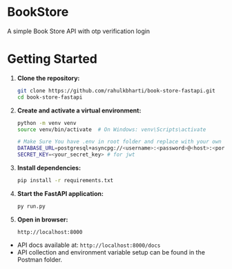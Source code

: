 # BookStore

A simple Book Store API with otp verification login

# Getting Started

1. **Clone the repository:**

   ```bash
   git clone https://github.com/rahulkbharti/book-store-fastapi.git
   cd book-store-fastapi
   ```

2. **Create and activate a virtual environment:**

   ```bash
   python -m venv venv
   source venv/bin/activate  # On Windows: venv\Scripts\activate

   # Make Sure You have .env in root folder and replace with your own database config
   DATABASE_URL=postgresql+asyncpg://<username>:<password>@<host>:<port>/<database_name>
   SECRET_KEY=<your_secret_key> # for jwt

   ```

3. **Install dependencies:**

   ```bash
   pip install -r requirements.txt
   ```

4. **Start the FastAPI application:**

   ```bash
   py run.py
   ```

5. **Open in browser:**
   ```
   http://localhost:8000
   ```

- API docs available at: `http://localhost:8000/docs`
- API collection and environment variable setup can be found in the Postman folder.

